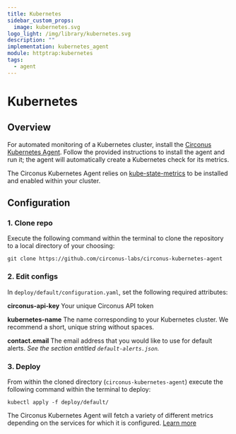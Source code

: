 ```yaml
---
title: Kubernetes
sidebar_custom_props:
  image: kubernetes.svg
logo_light: /img/library/kubernetes.svg
description: ""
implementation: kubernetes_agent
module: httptrap:kubernetes
tags:
  - agent
---
```


# Kubernetes

## Overview

For automated monitoring of a Kubernetes cluster, install the [Circonus Kubernetes Agent](https://docs.circonus.com/circonus/integrations/agents/circonus-kubernetes-agent/). Follow the provided instructions to install the agent and run it; the agent will automatically create a Kubernetes check for its metrics.

The Circonus Kubernetes Agent relies on [kube-state-metrics](https://github.com/kubernetes/kube-state-metrics) to be installed and enabled within your cluster.

## Configuration

### 1. Clone repo

Execute the following command within the terminal to clone the repository to a local directory of your choosing:

```
git clone https://github.com/circonus-labs/circonus-kubernetes-agent
```

### 2. Edit configs

In `deploy/default/configuration.yaml`, set the following required attributes:

**circonus-api-key**
Your unique Circonus API token

**kubernetes-name**
The name corresponding to your Kubernetes cluster. We recommend a short, unique string without spaces.

**contact.email**
The email address that you would like to use for default alerts. _See the section entitled `default-alerts.json`._

### 3. Deploy

From within the cloned directory (`circonus-kubernetes-agent`) execute the following command within the terminal to deploy:

```
kubectl apply -f deploy/default/
```

The Circonus Kubernetes Agent will fetch a variety of different metrics depending on the services for which it is configured. [Learn more](https://docs.circonus.com/circonus/integrations/agents/circonus-kubernetes-agent/#configuration-options)
